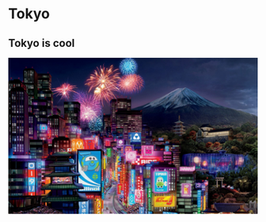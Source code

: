 # Tokyo
## Tokyo is cool

![Tokyo at night](https://github.com/charbyblankie/charby.xyz/blob/master/tokyo.jpg)


